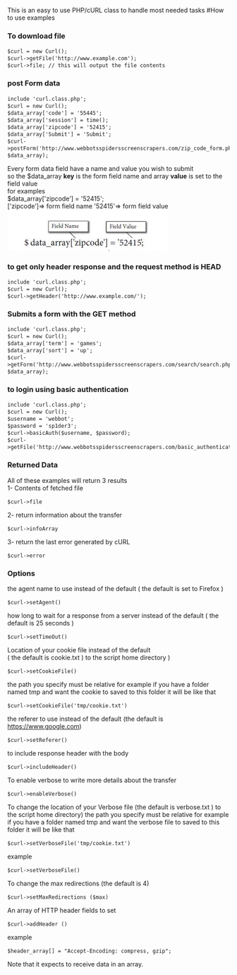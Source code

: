This is an easy to use PHP/cURL class to handle most needed tasks
#How to use examples

### To download  file
```
$curl = new Curl();
$curl->getFile('http://www.example.com');
$curl->file; // this will output the file contents

```

### post Form data
```
include 'curl.class.php';
$curl = new Curl();
$data_array['code'] = '55445';
$data_array['session'] = time();
$data_array['zipcode'] = '52415';
$data_array['Submit'] = 'Submit';
$curl->postForm('http://www.webbotsspidersscreenscrapers.com/zip_code_form.php', $data_array);
```
Every form data field have a name and value you wish to submit <br>
so the $data_array **key** is the form field name and array **value** is set to the field value <br>
for examples  <br>
$data_array['zipcode'] = '52415'; <br>
['zipcode']=> form field name '52415'=> form field value <br>
![data_array](https://raw.githubusercontent.com/abdul202/php-cURL-class/master/images/data_arrary.jpg)


### to get only header response and the request method is HEAD
```
include 'curl.class.php';
$curl = new Curl();
$curl->getHeader('http://www.example.com/');
```
### Submits a form with the GET method
```
include 'curl.class.php';
$curl = new Curl();
$data_array['term'] = 'games';
$data_array['sort'] = 'up';
$curl->getForm('http://www.webbotsspidersscreenscrapers.com/search/search.php', $data_array);
```
### to login using basic authentication
```
include 'curl.class.php';
$curl = new Curl();
$username = 'webbot';
$password = 'sp1der3';
$curl->basicAuth($username, $password);
$curl->getFile('http://www.webbotsspidersscreenscrapers.com/basic_authentication');
```
### Returned Data
All of these examples will return 3 results <br>
1- Contents of fetched file
```
$curl->file 
```
2- return information about the transfer
```
$curl->infoArray 
```
3-  return the last error generated by cURL
```
$curl->error 
```

### Options
the agent name to use instead of the default ( the default is set to Firefox )
```
$curl->setAgent()
```
how long to wait for a response from a server instead of the default ( the default is 25 seconds )
```
$curl->setTimeOut()
```
Location of your cookie file instead of the default <br>
( the default is cookie.txt ) to the script home directory )<br>
```
$curl->setCookieFile()
```
the path you specify must be relative for example
if you have a folder named tmp and want the cookie to saved to this folder it will be like that
```
$curl->setCookieFile('tmp/cookie.txt')
```
the referer to use instead of the default (the default is https://www.google.com)
```
$curl->setReferer()
```
to include response header with the body
```
$curl->includeHeader() 
```
To enable verbose to write more details about the transfer
```
$curl->enableVerbose()
```
To change the location of your Verbose file (the default is verbose.txt ) to the script home directory)
the path you specify must be relative for example
if you have a folder named tmp and want the verbose file to saved to this folder it will be like that
```
$curl->setVerboseFile('tmp/cookie.txt')
```
example
```
$curl->setVerboseFile()
```
To change the max redirections (the default is 4)
```
$curl->setMaxRedirections ($max)
```
An array of HTTP header fields to set
```
$curl->addHeader ()
```
example
```
$header_array[] = "Accept-Encoding: compress, gzip";
```
Note that it expects to receive data in an array.
